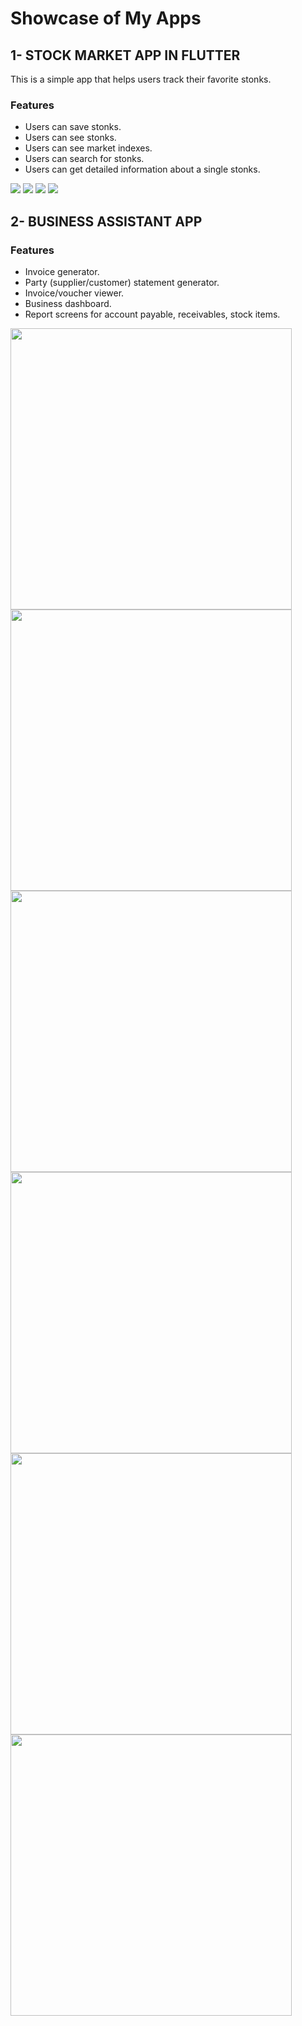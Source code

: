 # Showcase of My Apps
## 1- STOCK MARKET APP IN FLUTTER
This is a simple app that helps users track their favorite stonks.

### Features
* Users can save stonks.
* Users can see stonks.
* Users can see market indexes.
* Users can search for stonks.
* Users can get detailed information about a single stonks.
<p float="left">
  <img src="images/app1/one.png"/>
  <img src="images/app1/p1.png" /> 
  <img src="images/app1/p2.png" />
  <img src="images/app1/new.png" />
</p>

## 2- BUSINESS ASSISTANT APP
### Features
* Invoice generator.
* Party (supplier/customer) statement generator.
* Invoice/voucher viewer.
* Business dashboard.
* Report screens for account payable, receivables, stock items.
<p float="left">
  <img src="images/app2/p1.png" width=450/>
  <img src="images/app2/p2.png" width=450/> 
  <img src="images/app2/p3.png" width=450/>
  <img src="images/app2/p4.png" width=450/>
  <img src="images/app2/p5.png" width=450/>
  <img src="images/app2/p6.png" width=450/>
</p>
